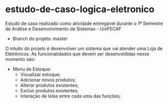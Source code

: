 # estudo-de-caso-logica-eletronico
Estudo de caso realizado como atividade entregável durante o 1º Semestre de Análise e Desenvolvimento de Sistemas - UniFECAF


- Branch do projeto: master

O intuito do projeto é desenvolver um sistema que vai atender uma Loja de Eletrônicos. As funcionalidades que devem ser desenvoldidas nesse momento são:
- Menu de Estoque:
  * Visualizar estoque;
  * Adicionar novos produtos;
  * Alterar produtos existentes;
  * Excluir produtos existentes;
  * Interação de telas entre cada uma das funções;
